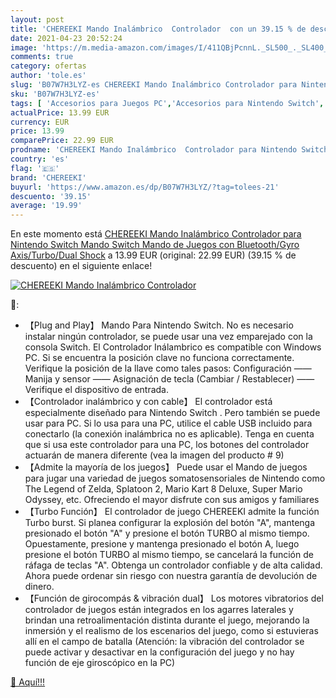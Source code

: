 ```yaml
---
layout: post
title: 'CHEREEKI Mando Inalámbrico  Controlador  con un 39.15 % de descuento'
date: 2021-04-23 20:52:24
image: 'https://m.media-amazon.com/images/I/411QBjPcnnL._SL500_._SL400_.jpg'
comments: true
category: ofertas
author: 'tole.es'
slug: 'B07W7H3LYZ-es CHEREEKI Mando Inalámbrico Controlador para Nintendo...'
sku: 'B07W7H3LYZ-es'
tags: [ 'Accesorios para Juegos PC','Accesorios para Nintendo Switch','Electrónica','Hardware y juegos para Nintendo Switch','Juegos y Accesorios para PC','Mandos para Nintendo Switch','Videojuegos','chereeki','nintendo', ]
actualPrice: 13.99 EUR
currency: EUR
price: 13.99
comparePrice: 22.99 EUR
prodname: 'CHEREEKI Mando Inalámbrico  Controlador para Nintendo Switch Mando Switch  Mando de Juegos con Bluetooth/Gyro Axis/Turbo/Dual Shock'
country: 'es'
flag: '🇪🇸'
brand: 'CHEREEKI'
buyurl: 'https://www.amazon.es/dp/B07W7H3LYZ/?tag=tolees-21'
descuento: '39.15'
average: '19.99'
---
```


En este momento está [CHEREEKI Mando Inalámbrico  Controlador para Nintendo Switch Mando Switch  Mando de Juegos con Bluetooth/Gyro Axis/Turbo/Dual Shock](https://www.amazon.es/dp/B07W7H3LYZ/?tag=tolees-21) a 13.99 EUR (original: 22.99 EUR) (39.15 %  de descuento) en el siguiente enlace!

[![CHEREEKI Mando Inalámbrico  Controlador ](https://m.media-amazon.com/images/I/411QBjPcnnL._SL500_._SL400_.jpg)](https://www.amazon.es/dp/B07W7H3LYZ/?tag=tolees-21)

🔎:

- 【Plug and Play】 Mando Para Nintendo Switch. No es necesario instalar ningún controlador, se puede usar una vez emparejado con la consola Switch. El Controlador Inálambrico es compatible con Windows PC. Si se encuentra la posición clave no funciona correctamente. Verifique la posición de la llave como tales pasos: Configuración —— Manija y sensor —— Asignación de tecla (Cambiar / Restablecer) —— Verifique el dispositivo de entrada.
- 【Controlador inalámbrico y con cable】 El controlador está especialmente diseñado para Nintendo Switch . Pero también se puede usar para PC. Si lo usa para una PC, utilice el cable USB incluido para conectarlo (la conexión inalámbrica no es aplicable). Tenga en cuenta que si usa este controlador para una PC, los botones del controlador actuarán de manera diferente (vea la imagen del producto # 9)
- 【Admite la mayoría de los juegos】 Puede usar el Mando de juegos para jugar una variedad de juegos somatosensoriales de Nintendo como The Legend of Zelda, Splatoon 2, Mario Kart 8 Deluxe, Super Mario Odyssey, etc. Ofreciendo el mayor disfrute con sus amigos y familiares
- 【Turbo Función】 El controlador de juego CHEREEKI admite la función Turbo burst. Si planea configurar la explosión del botón "A", mantenga presionado el botón "A" y presione el botón TURBO al mismo tiempo. Opuestamente, presione y mantenga presionado el botón A, luego presione el botón TURBO al mismo tiempo, se cancelará la función de ráfaga de teclas "A". Obtenga un controlador confiable y de alta calidad. Ahora puede ordenar sin riesgo con nuestra garantía de devolución de dinero.
- 【Función de girocompás & vibración dual】 Los motores vibratorios del controlador de juegos están integrados en los agarres laterales y brindan una retroalimentación distinta durante el juego, mejorando la inmersión y el realismo de los escenarios del juego, como si estuvieras allí en el campo de batalla (Atención: la vibración del controlador se puede activar y desactivar en la configuración del juego y no hay función de eje giroscópico en la PC)

[🛒 Aquí!!!](https://www.amazon.es/dp/B07W7H3LYZ/?tag=tolees-21)
